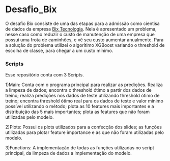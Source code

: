 # Desafio_Bix

O desafio Bix consiste de uma das etapas para a admissão como cientisa de dados da empresa [Bix Tecnologia](https://www.linkedin.com/company/bixtecnologia/).
Nela é apresentado um problema, nesse caso como reduzir o custo de manutenção de uma empresa que possui uma frota de caminhões, e vê seu custo aumentar anualmente.
Para a solução do problema utilizei o algorítimo XGBoost variando o threshold de escolha de classe, para chegar a um custo mínimo.

### Scripts

Esse repositório conta com 3 Scripts.

1)Main: Conta com o programa principal para realizar as predições. Realiza a limpeza de dados; encontra o threshold ótimo a partir dos dados de treino; realiza predições nos dados de teste utilizando threshold ótimo de treino; encontra threshold ótimo real para os dados de teste e valor mínimo possível utilizando o método; plota as 10 features mais importantes e a distribuição das 5 mais importantes; plota as features que não foram utilizadas pelo modelo.

2)Plots: Possui os plots utilizados para a confecção dos slides; as funções utilizadas para plotar feature importance e as que não foram utilizadas pelo modelo.

3)Functions: A implementação de todas as funções utilizadas no script principal, da limpeza de dados a implementação do modelo.






